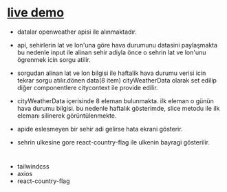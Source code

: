 # [live demo](https://react-weather-app-context.netlify.app)

* datalar openweather apisi ile alınmaktadır.

* api, sehirlerin lat ve lon'una göre hava durumunu datasini paylaşmakta bu nedenle input ile alinan sehir adiyla önce o sehrin lat ve lon'unu ögrenmek icin sorgu atilir.
* sorgudan alinan lat ve lon bilgisi ile haftalik hava durumu verisi icin tekrar sorgu atılır.dönen data(8 item) cityWeatherData olarak set edilip diğer componentlere citycontext ile provide edilir.
* cityWeatherData içerisinde 8 eleman bulunmakta. ilk eleman o günün hava durumu bilgisi. bu nedenle haftalık gösterimde, slice metodu ile ilk elemanı silinerek görüntülenmekte.
* apide eslesmeyen bir sehir adi gelirse hata ekrani gösterir.
* sehrin ulkesine gore react-country-flag ile ulkenin bayragi gösterilir.

#
* tailwindcss
* axios
* react-country-flag

